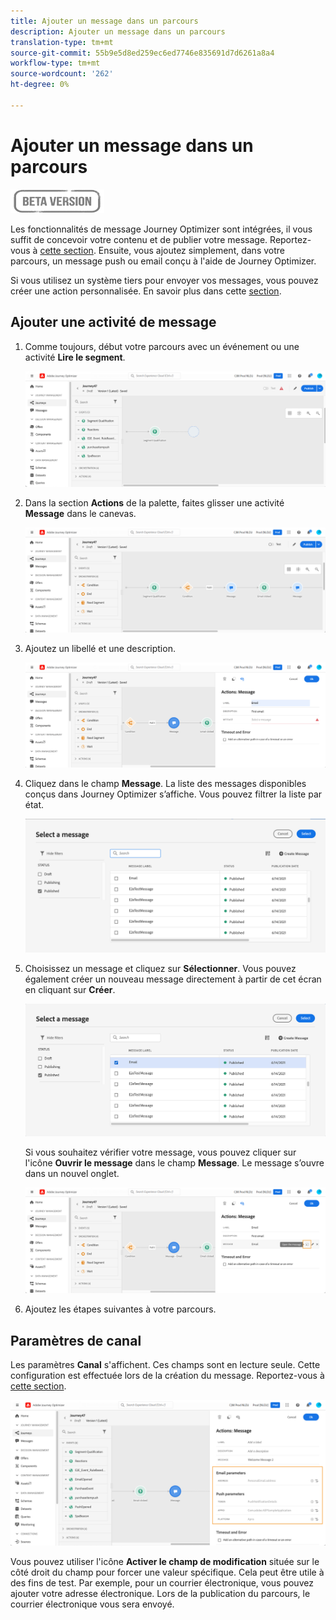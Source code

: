 ```yaml
---
title: Ajouter un message dans un parcours
description: Ajouter un message dans un parcours
translation-type: tm+mt
source-git-commit: 55b9e5d8ed259ec6ed7746e835691d7d6261a8a4
workflow-type: tm+mt
source-wordcount: '262'
ht-degree: 0%

---
```


# Ajouter un message dans un parcours

![](../assets/do-not-localize/badge.png)

Les fonctionnalités de message Journey Optimizer sont intégrées, il vous suffit de concevoir votre contenu et de publier votre message. Reportez-vous à [cette section](../get-started-content.md). Ensuite, vous ajoutez simplement, dans votre parcours, un message push ou email conçu à l&#39;aide de Journey Optimizer.

Si vous utilisez un système tiers pour envoyer vos messages, vous pouvez créer une action personnalisée. En savoir plus dans cette [section](../action/action.md).

## Ajouter une activité de message

1. Comme toujours, début votre parcours avec un événement ou une activité **Lire le segment**.

   ![](../assets/jo-message0.png)

1. Dans la section **Actions** de la palette, faites glisser une activité **Message** dans le canevas.

   ![](../assets/jo-message1.png)

1. Ajoutez un libellé et une description.

   ![](../assets/jo-message2.png)

1. Cliquez dans le champ **Message**. La liste des messages disponibles conçus dans Journey Optimizer s’affiche. Vous pouvez filtrer la liste par état.

   ![](../assets/jo-message3.png)

1. Choisissez un message et cliquez sur **Sélectionner**. Vous pouvez également créer un nouveau message directement à partir de cet écran en cliquant sur **Créer**.

   ![](../assets/jo-message4-ter.png)

   Si vous souhaitez vérifier votre message, vous pouvez cliquer sur l&#39;icône **Ouvrir le message** dans le champ **Message**. Le message s’ouvre dans un nouvel onglet.

   ![](../assets/jo-message4-bis.png)

1. Ajoutez les étapes suivantes à votre parcours.

## Paramètres de canal

Les paramètres **Canal** s&#39;affichent. Ces champs sont en lecture seule. Cette configuration est effectuée lors de la création du message. Reportez-vous à [cette section](../get-started-content.md).

![](../assets/jo-message4.png)

Vous pouvez utiliser l&#39;icône **Activer le champ de modification** située sur le côté droit du champ pour forcer une valeur spécifique. Cela peut être utile à des fins de test. Par exemple, pour un courrier électronique, vous pouvez ajouter votre adresse électronique. Lors de la publication du parcours, le courrier électronique vous sera envoyé.
